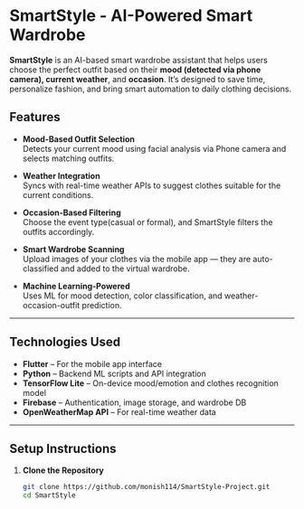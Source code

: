 # SmartStyle - AI-Powered Smart Wardrobe

**SmartStyle** is an AI-based smart wardrobe assistant that helps users choose the perfect outfit based on their **mood (detected via phone camera), current weather**, and **occasion**. It’s designed to save time, personalize fashion, and bring smart automation to daily clothing decisions.

## Features

- **Mood-Based Outfit Selection**  
  Detects your current mood using facial analysis via Phone camera and selects matching outfits.

- **Weather Integration**  
  Syncs with real-time weather APIs to suggest clothes suitable for the current conditions.

- **Occasion-Based Filtering**  
  Choose the event type(casual or formal), and SmartStyle filters the outfits accordingly.

- **Smart Wardrobe Scanning**  
  Upload images of your clothes via the mobile app — they are auto-classified and added to the virtual wardrobe.

- **Machine Learning-Powered**  
  Uses ML for mood detection, color classification, and weather-occasion-outfit prediction.

---

## Technologies Used

- **Flutter** – For the mobile app interface
- **Python** – Backend ML scripts and API integration
- **TensorFlow Lite** – On-device mood/emotion and clothes recognition model
- **Firebase** – Authentication, image storage, and wardrobe DB 
- **OpenWeatherMap API** – For real-time weather data

---

##  Setup Instructions

1. **Clone the Repository**

   ```bash
   git clone https://github.com/monish114/SmartStyle-Project.git
   cd SmartStyle
